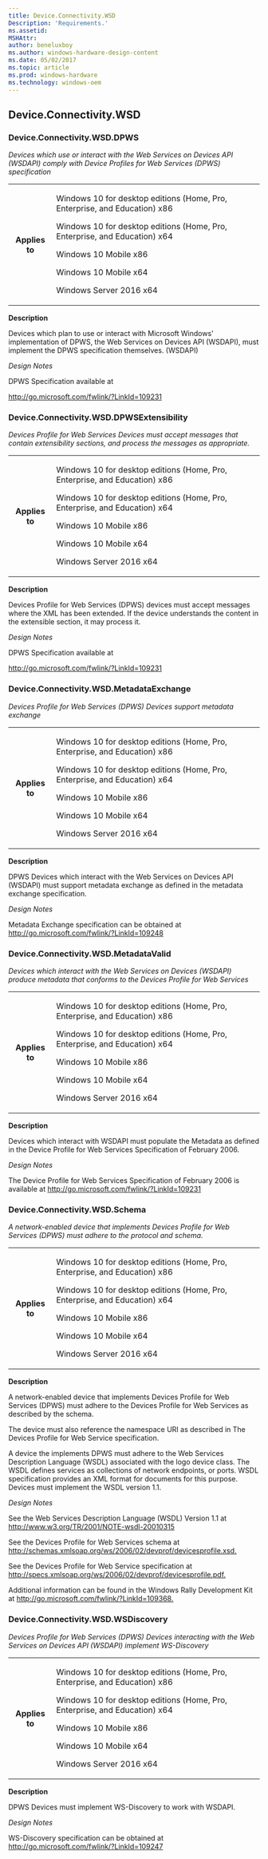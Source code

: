 ```yaml
---
title: Device.Connectivity.WSD
Description: 'Requirements.'
ms.assetid: 
MSHAttr: 
author: beneluxboy
ms.author: windows-hardware-design-content
ms.date: 05/02/2017
ms.topic: article
ms.prod: windows-hardware
ms.technology: windows-oem
---
```


<!--
# Device.Connectivity.WSD

 - [Device.Connectivity.WSD](#device.connectivity.wsd)
-->

<a name="device.connectivity.wsd"></a>
## Device.Connectivity.WSD

### Device.Connectivity.WSD.DPWS

*Devices which use or interact with the Web Services on Devices API (WSDAPI) comply with Device Profiles for Web Services (DPWS) specification*

<table>
<tr>
<th>Applies to</th>
<td>
<p>Windows 10 for desktop editions (Home, Pro, Enterprise, and Education) x86</p>
<p>Windows 10 for desktop editions (Home, Pro, Enterprise, and Education) x64</p>
<p>Windows 10 Mobile x86</p>
<p>Windows 10 Mobile x64</p>
<p>Windows Server 2016 x64</p>
</td></tr></table>

**Description**

Devices which plan to use or interact with Microsoft Windows' implementation of DPWS, the Web Services on Devices API (WSDAPI), must implement the DPWS specification themselves. (WSDAPI)

*Design Notes*

DPWS Specification available at

<http://go.microsoft.com/fwlink/?LinkId=109231>

### Device.Connectivity.WSD.DPWSExtensibility

*Devices Profile for Web Services Devices must accept messages that contain extensibility sections, and process the messages as appropriate.*

<table>
<tr>
<th>Applies to</th>
<td>
<p>Windows 10 for desktop editions (Home, Pro, Enterprise, and Education) x86</p>
<p>Windows 10 for desktop editions (Home, Pro, Enterprise, and Education) x64</p>
<p>Windows 10 Mobile x86</p>
<p>Windows 10 Mobile x64</p>
<p>Windows Server 2016 x64</p>
</td></tr></table>

**Description**

Devices Profile for Web Services (DPWS) devices must accept messages where the XML has been extended. If the device understands the content in the extensible section, it may process it.

*Design Notes*

DPWS Specification available at

<http://go.microsoft.com/fwlink/?LinkId=109231>

### Device.Connectivity.WSD.MetadataExchange

*Devices Profile for Web Services (DPWS) Devices support metadata exchange*

<table>
<tr>
<th>Applies to</th>
<td>
<p>Windows 10 for desktop editions (Home, Pro, Enterprise, and Education) x86</p>
<p>Windows 10 for desktop editions (Home, Pro, Enterprise, and Education) x64</p>
<p>Windows 10 Mobile x86</p>
<p>Windows 10 Mobile x64</p>
<p>Windows Server 2016 x64</p>
</td></tr></table>

**Description**

DPWS Devices which interact with the Web Services on Devices API (WSDAPI) must support metadata exchange as defined in the metadata exchange specification.

*Design Notes*

Metadata Exchange specification can be obtained at <http://go.microsoft.com/fwlink/?LinkId=109248>

### Device.Connectivity.WSD.MetadataValid

*Devices which interact with the Web Services on Devices (WSDAPI) produce metadata that conforms to the Devices Profile for Web Services*

<table>
<tr>
<th>Applies to</th>
<td>
<p>Windows 10 for desktop editions (Home, Pro, Enterprise, and Education) x86</p>
<p>Windows 10 for desktop editions (Home, Pro, Enterprise, and Education) x64</p>
<p>Windows 10 Mobile x86</p>
<p>Windows 10 Mobile x64</p>
<p>Windows Server 2016 x64</p>
</td></tr></table>

**Description**

Devices which interact with WSDAPI must populate the Metadata as defined in the Device Profile for Web Services Specification of February 2006.

*Design Notes*

The Device Profile for Web Services Specification of February 2006 is available at <http://go.microsoft.com/fwlink/?LinkId=109231>

### Device.Connectivity.WSD.Schema

*A network-enabled device that implements Devices Profile for Web Services (DPWS) must adhere to the protocol and schema.*

<table>
<tr>
<th>Applies to</th>
<td>
<p>Windows 10 for desktop editions (Home, Pro, Enterprise, and Education) x86</p>
<p>Windows 10 for desktop editions (Home, Pro, Enterprise, and Education) x64</p>
<p>Windows 10 Mobile x86</p>
<p>Windows 10 Mobile x64</p>
<p>Windows Server 2016 x64</p>
</td></tr></table>

**Description**

A network-enabled device that implements Devices Profile for Web Services (DPWS) must adhere to the Devices Profile for Web Services as described by the schema.

The device must also reference the namespace URI as described in The Devices Profile for Web Service specification.

A device the implements DPWS must adhere to the Web Services Description Language (WSDL) associated with the logo device class. The WSDL defines services as collections of network endpoints, or ports. WSDL specification provides an XML format for documents for this purpose. Devices must implement the WSDL version 1.1.

*Design Notes*

See the Web Services Description Language (WSDL) Version 1.1 at <http://www.w3.org/TR/2001/NOTE-wsdl-20010315>

See the Devices Profile for Web Services schema at <http://schemas.xmlsoap.org/ws/2006/02/devprof/devicesprofile.xsd.>

See the Devices Profile for Web Service specification at <http://specs.xmlsoap.org/ws/2006/02/devprof/devicesprofile.pdf.>

Additional information can be found in the Windows Rally Development Kit at <http://go.microsoft.com/fwlink/?LinkId=109368.>

### Device.Connectivity.WSD.WSDiscovery

*Devices Profile for Web Services (DPWS) Devices interacting with the Web Services on Devices API (WSDAPI) implement WS-Discovery*

<table>
<tr>
<th>Applies to</th>
<td>
<p>Windows 10 for desktop editions (Home, Pro, Enterprise, and Education) x86</p>
<p>Windows 10 for desktop editions (Home, Pro, Enterprise, and Education) x64</p>
<p>Windows 10 Mobile x86</p>
<p>Windows 10 Mobile x64</p>
<p>Windows Server 2016 x64</p>
</td></tr></table>

**Description**

DPWS Devices must implement WS-Discovery to work with WSDAPI.

*Design Notes*

WS-Discovery specification can be obtained at <http://go.microsoft.com/fwlink/?LinkId=109247>

